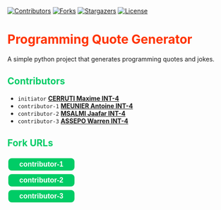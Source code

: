 <!--

<h1><span class = "title">
Programming Quote Generator
</span></h1>

<h2><span class="subtitle">

</span></h2>
-->
<!DOCTYLE html>
<html>
<body>

[![Contributors][contributors-shield]][contributors-url]
[![Forks][forks-shield]][forks-url]
[![Stargazers][stars-shield]][stars-url]
[![License][license-shield]][license-url]

<h1><span style="color: #FF3300;font-weight:700;">
Programming Quote Generator
</span></h1>

A simple python project that generates programming quotes and jokes.

<h2><span style="color: #00CC66;font-weight:700;">Contributors</span></h2>

<ul>
<li><code>initiator</code> 
<a href="https://github.com/Wedokia"><strong>CERRUTI Maxime INT-4</strong></a></li>  

<li><code>contributor-1</code> 
<a href="https://github.com/Meunier6969"><strong>MEUNIER Antoine INT-4</strong></a></li>

<li><code>contributor-2</code> 
<a href="https://github.com/Communick"><strong>MSALMI Jaafar INT-4</strong></a></li>

<li><code>contributor-3</code> 
<a href="https://github.com/Warren-Kun18"><strong>ASSEPO Warren INT-4</strong></a></li>
</ul>


<h2><span style="color: #00CC66;font-weight:700;">Fork URLs</span></h2>

[<button style= "background-color: #00CC66;border: none;color: white;padding: 5px 25px;text-align: center;font-size: 16px;margin: 4px 2px;cursor: pointer;border-radius: 8px;font-weight:700;">
<strong>contributor-1</strong>
</button>](https://github.com/Meunier6969/quotes-MEUNIER-INT4)  
[<button style= "background-color: #00CC66;border: none;color: white;padding: 5px 25px;text-align: center;font-size: 16px;margin: 4px 2px;cursor: pointer;border-radius: 8px;font-weight:700;">
<strong>contributor-2</strong>
</button>](https://github.com/Communick/quotes-MSALMI-INT4)  
[<button style= "background-color: #00CC66;border: none;color: white;padding: 5px 25px;text-align: center;font-size: 16px;margin: 4px 2px;cursor: pointer;border-radius: 8px;font-weight:700;">
<strong>contributor-3</strong>
</button>](https://github.com/Warren-Kun18/quotes-ASSEPO-INT4)  

</body>
</html>


[contributors-shield]: https://img.shields.io/github/contributors/Wedokia/quotes-CERRUTI-INT4.svg?style=for-the-badge
[contributors-url]: https://github.com/Wedokia/quotes-CERRUTI-INT4/contributors
[forks-shield]: https://img.shields.io/github/forks/Wedokia/quotes-CERRUTI-INT4.svg?style=for-the-badge
[forks-url]: https://github.com/Wedokia/quotes-CERRUTI-INT4/network/members
[stars-shield]: https://img.shields.io/github/stars/Wedokia/quotes-CERRUTI-INT4.svg?style=for-the-badge
[stars-url]: https://github.com/Wedokia/quotes-CERRUTI-INT4/stargazers
[license-shield]: https://img.shields.io/github/license/Wedokia/quotes-CERRUTI-INT4.svg?style=for-the-badge
[license-url]: https://github.com/Wedokia/quotes-CERRUTI-INT4/blob/main/LICENSE
